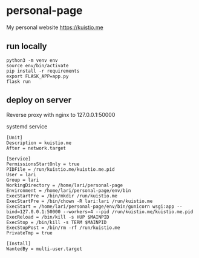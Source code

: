 # personal-page

My personal website
https://kuistio.me

## run locally

```shell
python3 -m venv env
source env/bin/activate
pip install -r requirements
export FLASK_APP=app.py
flask run
```

## deploy on server

Reverse proxy with nginx to 127.0.0.1:50000

systemd service
```shell
[Unit]
Description = kuistio.me
After = network.target

[Service]
PermissionsStartOnly = true
PIDFile = /run/kuistio.me/kuistio.me.pid
User = lari
Group = lari
WorkingDirectory = /home/lari/personal-page
Environment = /home/lari/personal-page/env/bin
ExecStartPre = /bin/mkdir /run/kuistio.me
ExecStartPre = /bin/chown -R lari:lari /run/kuistio.me
ExecStart = /home/lari/personal-page/env/bin/gunicorn wsgi:app --bind=127.0.0.1:50000 --workers=4 --pid /run/kuistio.me/kuistio.me.pid
ExecReload = /bin/kill -s HUP $MAINPID
ExecStop = /bin/kill -s TERM $MAINPID
ExecStopPost = /bin/rm -rf /run/kuistio.me
PrivateTmp = true

[Install]
WantedBy = multi-user.target
```
